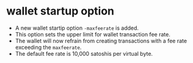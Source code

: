 wallet startup option
========================

- A new wallet startip option `-maxfeerate` is added.
- This option sets the upper limit for wallet transaction fee rate.
- The wallet will now refrain from creating transactions with a fee rate exceeding the `maxfeerate`.
- The default fee rate is 10,000 satoshis per virtual byte.
